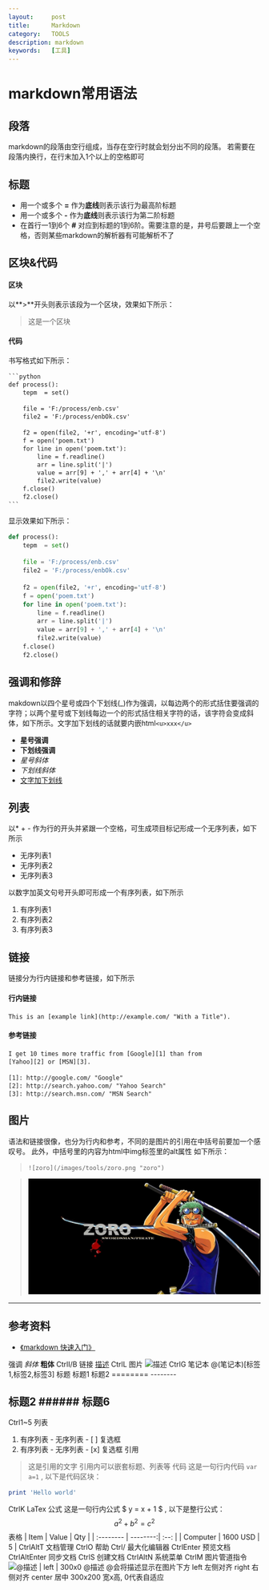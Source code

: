 ```yaml
---
layout:     post
title:      Markdown
category:   TOOLS
description: markdown
keywords:   [工具]
---
```

markdown常用语法
===

## 段落
markdown的段落由空行组成，当存在空行时就会划分出不同的段落。
若需要在段落内换行，在行末加入1个以上的空格即可

## 标题
- 用一个或多个 **=** 作为**底线**则表示该行为最高阶标题
- 用一个或多个 **-** 作为**底线**则表示该行为第二阶标题
- 在首行一1到6个 **#** 对应到标题的1到6阶。需要注意的是，井号后要跟上一个空格，否则某些markdown的解析器有可能解析不了

## 区块&代码
#### 区块
以**>**开头则表示该段为一个区块，效果如下所示：
>这是一个区块

#### 代码
书写格式如下所示：

	```python
	def process():
	    tepm  = set()

	    file = 'F:/process/enb.csv'
	    file2 = 'F:/process/enbOk.csv'

	    f2 = open(file2, '+r', encoding='utf-8')
	    f = open('poem.txt')
	    for line in open('poem.txt'):
	        line = f.readline()
	        arr = line.split('|')
	        value = arr[9] + ',' + arr[4] + '\n'
	        file2.write(value)
	    f.close()
	    f2.close()
	```

显示效果如下所示：
``` python
def process():
    tepm  = set()

    file = 'F:/process/enb.csv'
    file2 = 'F:/process/enbOk.csv'

    f2 = open(file2, '+r', encoding='utf-8')
    f = open('poem.txt')
    for line in open('poem.txt'):
        line = f.readline()
        arr = line.split('|')
        value = arr[9] + ',' + arr[4] + '\n'
        file2.write(value)
    f.close()
    f2.close()
```



## 强调和修辞
makdown以四个星号或四个下划线(_)作为强调，以每边两个的形式括住要强调的字符；以两个星号或下划线每边一个的形式括住相关字符的话，该字符会变成斜体，如下所示。文字加下划线的话就要内嵌html```<u>xxx</u>```

- **星号强调**
- __下划线强调__
- *星号斜体*
- _下划线斜体_
- <u>文字加下划线</u>

## 列表
以* + - 作为行的开头并紧跟一个空格，可生成项目标记形成一个无序列表，如下所示

- 无序列表1
- 无序列表2
- 无序列表3

以数字加英文句号开头即可形成一个有序列表，如下所示

1. 有序列表1
2. 有序列表2
3. 有序列表3

## 链接
链接分为行内链接和参考链接，如下所示

#### 行内链接
	This is an [example link](http://example.com/ "With a Title").

#### 参考链接
	I get 10 times more traffic from [Google][1] than from
	[Yahoo][2] or [MSN][3].

	[1]: http://google.com/ "Google"
	[2]: http://search.yahoo.com/ "Yahoo Search"
	[3]: http://search.msn.com/ "MSN Search"


## 图片
语法和链接很像，也分为行内和参考，不同的是图片的引用在中括号前要加一个感叹号。
此外，中括号里的内容为html中img标签里的alt属性
如下所示：
>```![zoro](/images/tools/zoro.png "zoro")```

>![zoro](/images/tools/zoro.png "zoro")



-----
## 参考资料
- [《markdown 快速入门》](http://www.ezlippi.com/blog/2014/07/markdown-basics.html)


强调
*斜体*	**粗体**
CtrlI/B
链接
[描述](http://example.com)
CtrlL
图片
![描述](example.jpg)
CtrlG
笔记本
@(笔记本)[标签1,标签2,标签3]
标题
标题1		标题2
========	--------

## 标题2		###### 标题6
Ctrl1~5
列表
1. 有序列表	- 无序列表      - [ ] 复选框
2. 有序列表	- 无序列表      - [x] 复选框
引用
> 这是引用的文字
> 引用内可以嵌套标题、列表等
代码
这是一句行内代码 `var a=1` , 以下是代码区块：
```ruby
print 'Hello world'
```
CtrlK
LaTex 公式
这是一句行内公式 $ y = x + 1 $ , 以下是整行公式：
$$ a^2 + b^2 = c^2 $$
表格
| Item      |    Value | Qty  |
| :-------- | --------:| :--: |
| Computer  | 1600 USD |  5   |
CtrlAltT
文档管理	CtrlO
帮助	Ctrl/
最大化编辑器	CtrlEnter
预览文档	CtrlAltEnter
同步文档	CtrlS
创建文档	CtrlAltN
系统菜单	CtrlM
图片管道指令
![@描述 | left | 300x0](a.jpg)
@描述	@会将描述显示在图片下方
left	左侧对齐
right	右侧对齐
center	居中
300x200	宽x高, 0代表自适应
